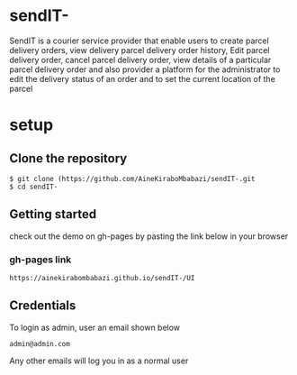# sendIT-
SendIT is a courier service provider that enable users to create parcel delivery orders, view delivery parcel delivery order history, Edit parcel delivery order, cancel parcel delivery order, view details of a particular parcel delivery order and also provider a platform for the administrator to edit the delivery status of an order and to set the current location of the parcel

# setup
## Clone the repository ##
```
$ git clone (https://github.com/AineKiraboMbabazi/sendIT-.git
$ cd sendIT-
```
## Getting started ##
check out the demo on gh-pages by pasting the link below in your browser
### gh-pages link ###

```
https://ainekirabombabazi.github.io/sendIT-/UI
```
## Credentials ##
To login as admin, user an email shown below
```
admin@admin.com
```
Any other emails will log you in as a normal user

